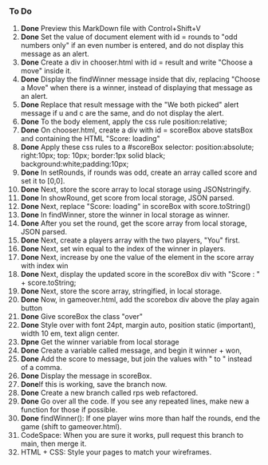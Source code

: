 ### To Do

1. **Done** Preview this MarkDown file with Control+Shift+V
1. **Done** Set the value of document element with id = rounds to "odd numbers only" if an even number is entered, and do not display this message as an alert.
1. **Done** Create a div in chooser.html with id = result and write "Choose a move" inside it. 
1. **Done** Display the findWinner message inside that div, replacing "Choose a Move" when there is a winner, instead of displaying that message as an alert. 
1. **Done** Replace that result message with the "We both picked" alert message if u and c are the same, and do not display the alert. 
1. **Done** To the body element, apply the css rule position:relative;
1. **Done** On chooser.html, create a div with id = scoreBox above statsBox and containing the HTML "Score: loading"
1. **Done** Apply these css rules to a #scoreBox selector:  position:absolute; right:10px; top: 10px; border:1px solid black; background:white;padding:10px;
1. **Done** In setRounds, if rounds was odd, create an array called score and set it to [0,0]. 
1. **Done** Next, store the score array to local storage using JSONstringify.
1. **Done** In showRound, get score from local storage, JSON parsed.
1. **Done** Next, replace "Score: loading" in scoreBox with score.toString()
1. **Done** In findWinner, store the winner in local storage as winner.
1. **Done** After you set the round, get the score array from local storage, JSON parsed. 
1. **Done** Next, create a players array with the two players, "You" first. 
1. **Done** Next, set win equal to the index of the winner in players.
1. **Done** Next, increase by one the value of the element in the score array with index win
1. **Done** Next, display the updated score in the scoreBox div with "Score : " + score.toString;
1. **Done** Next, store the score array, stringified, in local storage.
1. **Done** Now, in gameover.html, add the scorebox div above the play again button
1. **Done** Give scoreBox the class "over" 
1. **Done** Style over with font 24pt, margin auto, position static (important), width 10 em, text align center.
1. **Dpne** Get the winner variable from local storage
1. **Done** Create a variable called message, and begin it winner + won, 
1. **Done** Add the score to message, but join the values with " to " instead of a comma. 
1. **Done** Display the message in scoreBox. 
1. **Done**If this is working, save the branch now. 
1. **Done** Create a new branch called rps web refactored. 
1. **Done** Go over all the code.  If you see any repeated lines, make new a function for those if possible.  
1. **Done** findWinner(): If one player wins more than half the rounds, end the game (shift to gameover.html).
1. CodeSpace: When you are sure it works, pull request this branch to main, then merge it.  
1. HTML + CSS: Style your pages to match your wireframes. 